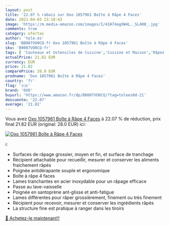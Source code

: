```yaml
---
layout: post
title: '22.07 % rabais sur Oxo 1057961 Boîte à Râpe 4 Faces'
date: 2021-04-03 23:18:43
image: 'https://m.media-amazon.com/images/I/41H74agXW4L._SL400_.jpg'
comments: true
category: ofertas
author: 'tole.es'
slug: 'B0007VO0CQ-fr Oxo 1057961 Boîte à Râpe 4 Faces'
sku: 'B0007VO0CQ-fr'
tags: [ 'Couteaux et Ustensiles de Cuisine','Cuisine et Maison','Râpes','oxo', ]
actualPrice: 21.82 EUR
currency: EUR
price: 21.82
comparePrice: 28.0 EUR
prodname: 'Oxo 1057961 Boîte à Râpe 4 Faces'
country: 'fr'
flag: '🇫🇷'
brand: 'OXO'
buyurl: 'https://www.amazon.fr/dp/B0007VO0CQ/?tag=tolees0d-21'
descuento: '22.07'
average: '21.82'
---
```


Vous avez [Oxo 1057961 Boîte à Râpe 4 Faces](https://www.amazon.fr/dp/B0007VO0CQ/?tag=tolees0d-21)  à  22.07 % de réduction, prix final  21.82 EUR (original: 28.0 EUR) ici:

[![Oxo 1057961 Boîte à Râpe 4 Faces](https://m.media-amazon.com/images/I/41H74agXW4L._SL400_.jpg)](https://www.amazon.fr/dp/B0007VO0CQ/?tag=tolees0d-21)

ℹ️:

- Surfaces de râpage grossier, moyen et fin, et surface de tranchage
- Récipient attachable pour recueillir, mesurer et conserver les aliments fraichement râpés
- Poignée antidérapante souple et ergonomique
- Boîte à râpe 4 faces
- Lames tranchantes en acier inoxydable pour un râpage efficace
- Passe au lave-vaisselle
- Poignée en santoprène ant-glisse et anti-fatigue
- Lames différentes pour râper grossièrement, finement ou très finement
- Récipient pour recevoir, mesurer et conserver les ingrédients râpés
- La structure fine est pratique à ranger dans les tiroirs

[🛒 Achetez-le maintenant!!](https://www.amazon.fr/dp/B0007VO0CQ/?tag=tolees0d-21)
